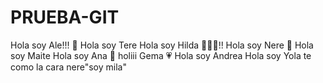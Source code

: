 # PRUEBA-GIT

Hola soy Ale!!! 💜
Hola soy Tere
Hola soy Hilda 🙋🏻‍♀️!!
Hola soy Nere 🐣
Hola soy Maite
Hola soy Ana 🥷
holiii Gema 💗
Hola soy Andrea 
Hola soy Yola
te como la cara nere"soy mila"

